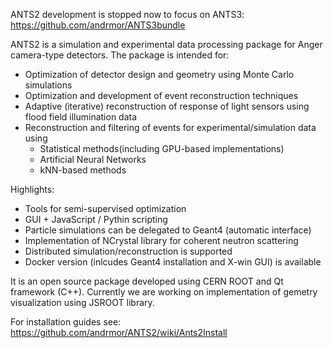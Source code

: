 ANTS2 development is stopped now to focus on ANTS3:
https://github.com/andrmor/ANTS3bundle


ANTS2 is a simulation and experimental data processing package for Anger camera-type detectors. The package is intended for:

+ Optimization of detector design and geometry using Monte Carlo simulations
+ Optimization and development of event reconstruction techniques
+ Adaptive (iterative) reconstruction of response of light sensors using flood field illumination data
+ Reconstruction and filtering of events for experimental/simulation data using 
  * Statistical methods(including GPU-based implementations)
  * Artificial Neural Networks
  * kNN-based methods

Highlights:

+ Tools for semi-supervised optimization
+ GUI + JavaScript / Pythin scripting 
+ Particle simulations can be delegated to Geant4 (automatic interface)
+ Implementation of NCrystal library for coherent neutron scattering
+ Distributed simulation/reconstruction is supported
+ Docker version (inlcudes Geant4 installation and X-win GUI) is available

It is an open source package developed using CERN ROOT and Qt framework (C++). Currently we are working on implementation of gemetry visualization using JSROOT library.

For installation guides see:
https://github.com/andrmor/ANTS2/wiki/Ants2Install

